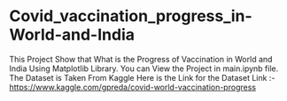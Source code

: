 # Covid_vaccination_progress_in-World-and-India
This Project Show that What is the Progress of
Vaccination in World and India Using Matplotlib Library.
You can View the Project in main.ipynb file.
The Dataset is Taken From Kaggle Here is the Link for the Dataset
Link :- 
https://www.kaggle.com/gpreda/covid-world-vaccination-progress








